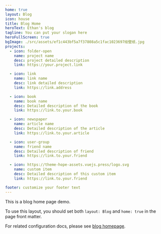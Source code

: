 ```yaml
---
home: true
layout: Blog
icon: house
title: Blog Home
heroText: Ethan's blog
tagline: You can put your slogan here
heroFullScreen: true
bgImage: ./src/assets/ef1c443bf5a7f37808a5c1fac1023697绘壁纸.jpg
projects:
  - icon: folder-open
    name: project name
    desc: project detailed description
    link: https://your.project.link

  - icon: link
    name: link name
    desc: link detailed description
    link: https://link.address

  - icon: book
    name: book name
    desc: Detailed description of the book
    link: https://link.to.your.book

  - icon: newspaper
    name: article name
    desc: Detailed description of the article
    link: https://link.to.your.article

  - icon: user-group
    name: friend name
    desc: Detailed description of friend
    link: https://link.to.your.friend

  - icon: https://theme-hope-assets.vuejs.press/logo.svg
    name: custom item
    desc: Detailed description of this custom item
    link: https://link.to.your.friend

footer: customize your footer text
---
```


This is a blog home page demo.

To use this layout, you should set both `layout: Blog` and `home: true` in the page front matter.

For related configuration docs, please see [blog homepage](https://theme-hope.vuejs.press/guide/blog/home.html).
